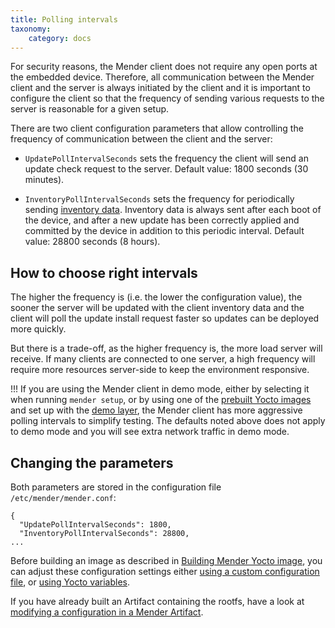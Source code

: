 ```yaml
---
title: Polling intervals
taxonomy:
    category: docs
---
```


For security reasons, the Mender client does not require any open ports at the embedded device.
Therefore, all communication between the Mender client and the server is always initiated by the client and
it is important to configure the client so that the frequency of sending various requests to the server is
reasonable for a given setup.

There are two client configuration parameters that allow controlling the frequency of communication between
the client and the server:

* `UpdatePollIntervalSeconds` sets the frequency the client will send an update check request to the server.
Default value: 1800 seconds (30 minutes).

* `InventoryPollIntervalSeconds` sets the frequency for periodically sending [inventory data](../../inventory).
Inventory data is always sent after each boot of the device, and after a new update has been
correctly applied and committed by the device in addition to this periodic interval.
Default value: 28800 seconds (8 hours).

## How to choose right intervals

The higher the frequency is (i.e. the lower the configuration value), the sooner the server will
be updated with the client inventory data and the client will poll the update install request faster
so updates can be deployed more quickly.

But there is a trade-off, as the higher frequency is, the more load server will receive.
If many clients are connected to one server, a high frequency
will require more resources server-side to keep the environment responsive.

!!! If you are using the Mender client in demo mode, either by selecting it when running `mender setup`, or by using one of the [prebuilt Yocto images](../../../downloads#disk-images) and set up with the [demo layer](../../../artifacts/yocto-project/building#adding-the-meta-layers), the Mender client has more aggressive polling intervals to simplify testing. The defaults noted above does not apply to demo mode and you will see extra network traffic in demo mode.


## Changing the parameters

Both parameters are stored in the configuration file `/etc/mender/mender.conf`:

```
{
  "UpdatePollIntervalSeconds": 1800,
  "InventoryPollIntervalSeconds": 28800,
...
```

Before building an image as described in [Building Mender Yocto
image](../../../artifacts/yocto-project/building), you can adjust these configuration settings
either [using a custom configuration file](..), or [using Yocto
variables](../../../artifacts/yocto-project/image-configuration#configuring-polling-intervals).

If you have already built an Artifact containing the rootfs, have a look at
[modifying a configuration in a Mender Artifact](../../../artifacts/modifying-a-mender-artifact#modifying-a-configuration-file).
